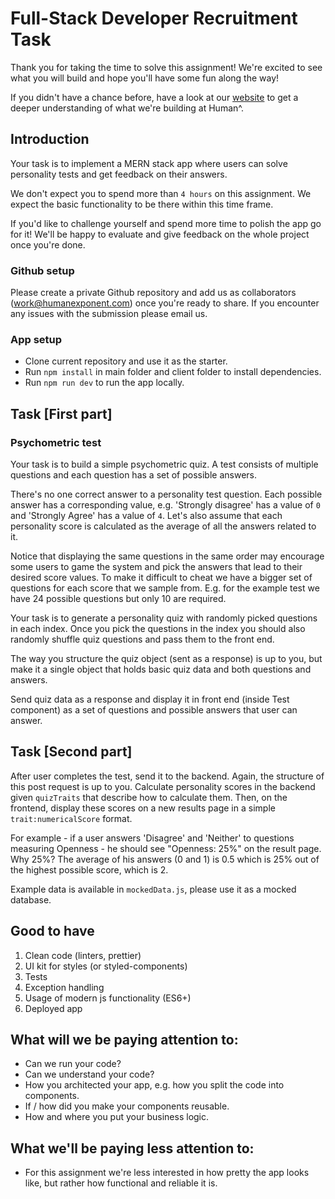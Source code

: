 # Full-Stack Developer Recruitment Task

Thank you for taking the time to solve this assignment! We're excited to see what you will build and hope you'll have some fun along the way!

If you didn't have a chance before, have a look at our [website](https://humanexponent.herokuapp.com/) to get a deeper understanding of what we're building at Human^.


## Introduction
Your task is to implement a MERN stack app where users can solve personality tests and get feedback on their answers.

We don't expect you to spend more than `4 hours` on this assignment. We expect the basic functionality to be there within
this time frame.

If you'd like to challenge yourself and spend more time to polish the app go for it!
We'll be happy to evaluate and give feedback on the whole project once you're done.

### Github setup

Please create a private Github repository and add us as collaborators (work@humanexponent.com) once you're ready to share.
If you encounter any issues with the submission please email us.

### App setup

* Clone current repository and use it as the starter.
* Run `npm install` in main folder and client folder to install dependencies.
* Run `npm run dev` to run the app locally.

## Task [First part]

### Psychometric test

Your task is to build a simple psychometric quiz.
A test consists of multiple questions and each question has a set of possible answers.

There's no one correct answer to a personality test question.
Each possible answer has a corresponding value, e.g. 'Strongly disagree' has a value of `0` and 'Strongly Agree' has a value of `4`.
Let's also assume that each personality score is calculated as the average of all the answers related to it.

Notice that displaying the same questions in the same order may encourage some users to game the system and pick the answers that lead to their desired score values.
To make it difficult to cheat we have a bigger set of questions for each score that we sample from. E.g. for the example test we have 24 possible questions but only 10 are required. 

Your task is to generate a personality quiz with randomly picked questions in each index.
Once you pick the questions in the index you should also randomly shuffle quiz questions and pass them to the front end.

The way you structure the quiz object (sent as a response) is up to you, but make it a single object that holds basic quiz data and both questions and answers.

Send quiz data as a response and display it in front end (inside Test component) as a set of questions and possible answers that user can answer.

## Task [Second part]

After user completes the test, send it to the backend. Again, the structure of this post request is up to you.
Calculate personality scores in the backend given `quizTraits` that describe how to calculate them.
Then, on the frontend, display these scores on a new results page in a simple `trait:numericalScore` format.

For example - if a user answers 'Disagree' and 'Neither' to questions measuring Openness - he should see "Openness: 25%" on the result page.
Why 25%? The average of his answers (0 and 1) is 0.5 which is 25% out of the highest possible score, which is 2.

Example data is available in `mockedData.js`, please use it as a mocked database.

## Good to have

1. Clean code (linters, prettier)
2. UI kit for styles (or styled-components)
3. Tests
4. Exception handling
5. Usage of modern js functionality (ES6+)
6. Deployed app

## What will we be paying attention to:
* Can we run your code?
* Can we understand your code?
* How you architected your app, e.g. how you split the code into components.
* If / how did you make your components reusable.
* How and where you put your business logic.

## What we'll be paying less attention to:
* For this assignment we're less interested in how pretty the app looks like, but rather how functional and reliable it is.
